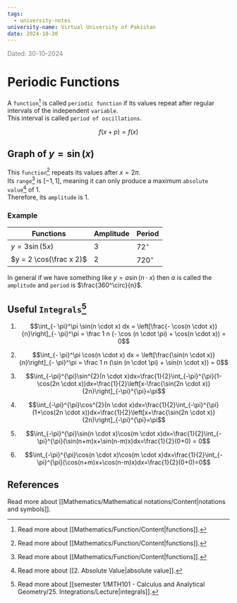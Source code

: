 ```yaml
---
tags:
  - university-notes
university-name: Virtual University of Pakistan
date: 2024-10-30
---
```


<span style="color: gray;">Dated: 30-10-2024</span>

# Periodic Functions

A `function`[^1] is called `periodic function` if its values repeat after regular intervals of the independent `variable`.  
This interval is called `period of oscillations`.  

$$f(x + p) = f(x)$$

## Graph of $y = \sin(x)$

This `function`[^1] repeats its values after $x = 2 \pi$.  
Its `range`[^1] is $[-1, 1]$, meaning it can only produce a maximum `absolute value`[^2] of $1$.  
Therefore, its `amplitude` is $1$.

### Example

| Functions               | Amplitude | Period      |
| ----------------------- | --------- | ----------- |
| $y= 3 \sin(5x)$         | $3$       | $72^\circ$  |
| $y = 2 \cos(\frac x 2)$ | $2$       | $720^\circ$ |

In general if we have something like $y = a \sin (n \cdot x)$ then $a$ is called the `amplitude` and `period` is $\frac{360^\circ}{n}$.

## Useful `Integrals`[^3]

1. $$\int_{- \pi}^\pi \sin(n \cdot x) dx = \left[\frac{- \cos(n \cdot x)}{n}\right]_{- \pi}^\pi = \frac 1 n (- \cos (n \cdot \pi) + \cos(n \cdot x)) = 0$$

2. $$\int_{- \pi}^\pi \cos(n \cdot x) dx = \left[\frac{\sin(n \cdot x)}{n}\right]_{- \pi}^\pi = \frac 1 n (\sin (n \cdot \pi) + \sin(n \cdot x)) = 0$$

3. $$\int_{-\pi}^{\pi}\sin^{2}(n \cdot x)dx=\frac{1}{2}\int_{-\pi}^{\pi}(1-\cos(2n \cdot x))dx=\frac{1}{2}\left[x-\frac{\sin(2n \cdot x)}{2n}\right]_{-\pi}^{\pi}=\pi$$

4. $$\int_{-\pi}^{\pi}\cos^{2}(n \cdot x)dx=\frac{1}{2}\int_{-\pi}^{\pi}(1+\cos(2n \cdot x))dx=\frac{1}{2}\left[x+\frac{\sin(2n \cdot x)}{2n}\right]_{-\pi}^{\pi}=\pi$$

5. $$\int_{-\pi}^{\pi}\sin(n \cdot x)\cos(m \cdot x)dx=\frac{1}{2}\int_{-\pi}^{\pi}(\sin(n+m)x+\sin(n-m)x)dx=\frac{1}{2}(0+0) = 0$$

6. $$\int_{-\pi}^{\pi}\cos(n \cdot x)\cos(m \cdot x)dx=\frac{1}{2}\int_{-\pi}^{\pi}(\cos(n+m)x+\cos(n-m)x)dx=\frac{1}{2}(0+0)=0$$

## References

Read more about [[Mathematics/Mathematical notations/Content|notations and symbols]].

[^1]: Read more about [[Mathematics/Function/Content|functions]].
[^2]: Read more about [[2. Absolute Value|absolute value]].
[^3]: Read more about [[semester 1/MTH101 - Calculus and Analytical Geometry/25. Integrations/Lecture|integrals]].